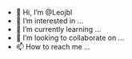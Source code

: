 - 👋 Hi, I’m @Leojbl
- 👀 I’m interested in ...
- 🌱 I’m currently learning ...
- 💞️ I’m looking to collaborate on ...
- 📫 How to reach me ...

<!---
Leojbl/Leojbl is a ✨ special ✨ repository because its `README.md` (this file) appears on your GitHub profile.
You can click the Preview link to take a look at your changes.
--->

